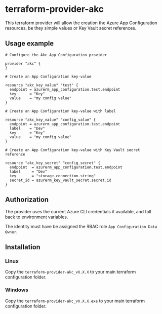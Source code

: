 # terraform-provider-akc
This terraform provider will allow the creation the Azure App Configuration resources, be they simple values or Key Vault secret references.

## Usage example
```
# Configure the Akc App Configuration provider

provider "akc" {
}

# Create an App Configuration key-value

resource "akc_key_value" "test" {
  endpoint = azurerm_app_configuration.test.endpoint
  key      = "Key"
  value    = "my config value"
}

# Create an App Configuration key-value with label

resource "akc_key_value" "config_value" {
  endpoint = azurerm_app_configuration.test.endpoint
  label    = "Dev"
  key      = "Key"
  value    = "my config value"
}

# Create an App Configuration key-value with Key Vault secret reference

resource "akc_key_secret" "config_secret" {
  endpoint  = azurerm_app_configuration.test.endpoint
  label     = "Dev"
  key       = "storage-connection-string"
  secret_id = azurerm_key_vault_secret.secret.id
}

```

## Authorization
The provider uses the current Azure CLI credentials if available, and fall back to environment variables.

The identity must have be assigned the RBAC role `App Configuration Data Owner`.

## Installation
### Linux
Copy the `terraform-provider-akc_vX.X.X` to your main terraform configuration folder.
### Windows
Copy the `terraform-provider-akc_vX.X.X.exe` to your main terraform configuration folder.